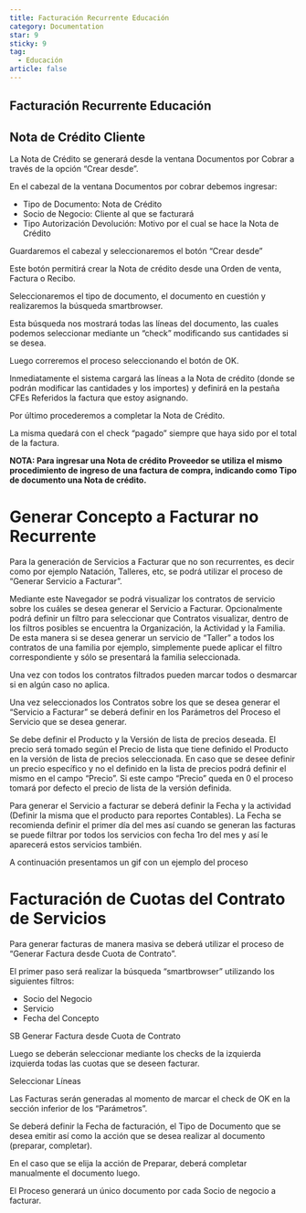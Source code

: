 ```yaml
---
title: Facturación Recurrente Educación
category: Documentation
star: 9
sticky: 9
tag:
  - Educación
article: false
---
```


## Facturación Recurrente Educación

## Nota de Crédito Cliente

La Nota de Crédito se generará desde la ventana Documentos por Cobrar a través de la opción “Crear desde”.

En el cabezal de la ventana Documentos por cobrar debemos ingresar:

* Tipo de Documento: Nota de Crédito
* Socio de Negocio: Cliente al que se facturará
* Tipo Autorización Devolución: Motivo por el cual se hace la Nota de Crédito

Guardaremos el cabezal y seleccionaremos el botón “Crear desde”

Este botón permitirá crear la Nota de crédito desde una Orden de venta, Factura o Recibo.

Seleccionaremos el tipo de documento, el documento en cuestión y realizaremos la búsqueda smartbrowser.

Esta búsqueda nos mostrará todas las líneas del documento, las cuales podemos seleccionar mediante un “check” modificando sus cantidades si se desea.

Luego correremos el proceso seleccionando el botón de OK.

Inmediatamente el sistema cargará las líneas a la Nota de crédito (donde se podrán modificar las cantidades y los importes) y definirá en la pestaña CFEs Referidos la factura que estoy asignando.

Por último procederemos a completar la Nota de Crédito.

La misma quedará con el check “pagado” siempre que haya sido por el total de la factura.

**NOTA: Para ingresar una Nota de crédito Proveedor se utiliza el mismo procedimiento de ingreso de una factura de compra, indicando como Tipo de documento una Nota de crédito.**

# **Generar Concepto a Facturar no Recurrente**

Para la generación de Servicios a Facturar que no son recurrentes, es decir como por ejemplo Natación, Talleres, etc, se podrá utilizar el proceso de “Generar Servicio a Facturar”.

Mediante este Navegador se podrá visualizar los contratos de servicio sobre los cuáles se desea generar el Servicio a Facturar. Opcionalmente podrá definir un filtro para seleccionar que Contratos visualizar, dentro de los filtros posibles se encuentra la Organización, la Actividad y la Familia. De esta manera si se desea generar un servicio de “Taller” a todos los contratos de una familia por ejemplo, simplemente puede aplicar el filtro correspondiente y sólo se presentará la familia seleccionada.

Una vez con todos los contratos filtrados pueden marcar todos o desmarcar si en algún caso no aplica.

Una vez seleccionados los Contratos sobre los que se desea generar el “Servicio a Facturar” se deberá definir en los Parámetros del Proceso el Servicio que se desea generar.

Se debe definir el Producto y la Versión de lista de precios deseada. El precio será tomado según el Precio de lista que tiene definido el Producto en la versión de lista de precios seleccionada. En caso que se desee definir un precio específico y no el definido en la lista de precios podrá definir el mismo en el campo “Precio”. Si este campo “Precio” queda en 0 el proceso tomará por defecto el precio de lista de la versión definida.

Para generar el Servicio a facturar se deberá definir la Fecha y la actividad (Definir la misma que el producto para reportes Contables). La Fecha se recomienda definir el primer día del mes así cuando se generan las facturas se puede filtrar por todos los servicios con fecha 1ro del mes y así le aparecerá estos servicios también.

A continuación presentamos un gif con un ejemplo del proceso

# Facturación de Cuotas del Contrato de Servicios

Para generar facturas de manera masiva se deberá utilizar el proceso de “Generar Factura desde Cuota de Contrato”.

El primer paso será realizar la búsqueda “smartbrowser” utilizando los siguientes filtros:

* Socio del Negocio
* Servicio
* Fecha del Concepto

SB Generar Factura desde Cuota de Contrato

Luego se deberán seleccionar mediante los checks de la izquierda izquierda todas las cuotas que se deseen facturar.

Seleccionar Líneas

Las Facturas serán generadas al momento de marcar el check de OK en la sección inferior de los “Parámetros”.

Se deberá definir la Fecha de facturación, el Tipo de Documento que se desea emitir así como la acción que se desea realizar al documento (preparar, completar).

En el caso que se elija la acción de Preparar, deberá completar manualmente el documento luego.

El Proceso generará un único documento por cada Socio de negocio a facturar.